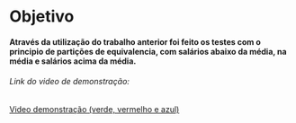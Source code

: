 <h1>Objetivo</h1>
<h4>Através da utilização do trabalho anterior foi feito os testes com o principio de partições de equivalencia, com salários abaixo da média, na média e salários acima da média.</h4>
<h6>Link do video de demonstração:</h6>
<a href="www.google.com">Video demonstração (verde, vermelho e azul)<a>
